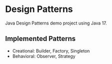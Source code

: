 # Design Patterns

Java Design Patterns demo project using Java 17.

## Implemented Patterns

- Creational: Builder, Factory, Singleton
- Behavioral: Observer, Strategy
